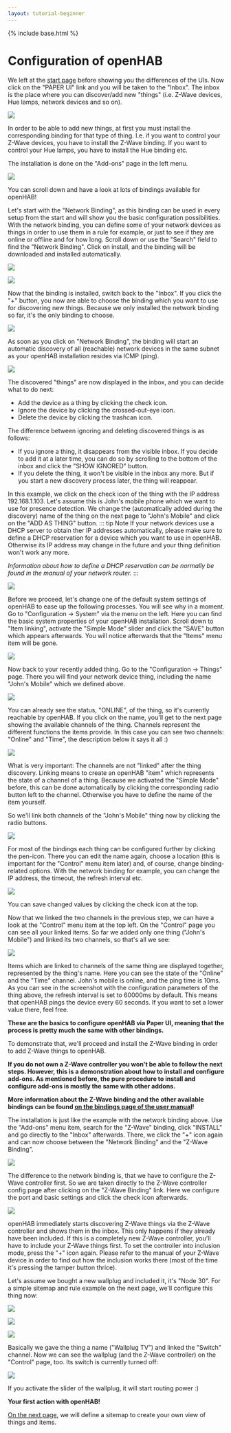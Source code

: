 ```yaml
---
layout: tutorial-beginner
---
```


{% include base.html %}

# Configuration of openHAB

We left at the [start page]({{base}}/tutorials/beginner/1sttimesetup.html) before showing you the differences of the UIs.
Now click on the "PAPER UI" link and you will be taken to the "Inbox".
The inbox is the place where you can discover/add new "things" (i.e. Z-Wave devices, Hue lamps, network devices and so on).

![](images/picture_04.jpg)

In order to be able to add new things, at first you must install the corresponding binding for that type of thing.
I.e. if you want to control your Z-Wave devices, you have to install the Z-Wave binding.
If you want to control your Hue lamps, you have to install the Hue binding etc.

The installation is done on the "Add-ons" page in the left menu.

![](images/picture_05.jpg)

You can scroll down and have a look at lots of bindings available for openHAB!

Let's start with the "Network Binding", as this binding can be used in every setup from the start and will show you the basic configuration possibilities.
With the network binding, you can define some of your network devices as things in order to use them in a rule for example, or just to see if they are online or offline and for how long.
Scroll down or use the "Search" field to find the "Network Binding".
Click on install, and the binding will be downloaded and installed automatically.

![](images/picture_06.jpg)

![](images/picture_07.jpg)

Now that the binding is installed, switch back to the "Inbox".
If you click the "+" button, you now are able to choose the binding which you want to use for discovering new things.
Because we only installed the network binding so far, it's the only binding to choose.

![](images/picture_08.jpg)

As soon as you click on "Network Binding", the binding will start an automatic discovery of all (reachable) network devices in the same subnet as your openHAB installation resides via ICMP (ping).

![](images/picture_09.jpg)

The discovered "things" are now displayed in the inbox, and you can decide what to do next:

- Add the device as a thing by clicking the check icon.
- Ignore the device by clicking the crossed-out-eye icon.
- Delete the device by clicking the trashcan icon.

The difference between ignoring and deleting discovered things is as follows:

- If you ignore a thing, it disappears from the visible inbox.
If you decide to add it at a later time, you can do so by scrolling to the bottom of the inbox and click the "SHOW IGNORED" button.
- If you delete the thing, it won't be visible in the inbox any more.
But if you start a new discovery process later, the thing will reappear.

In this example, we click on the check icon of the thing with the IP address 192.168.1.103.
Let's assume this is John's mobile phone which we want to use for presence detection.
We change the (automatically added during the discovery) name of the thing on the next page to "John's Mobile" and click on the "ADD AS THING" button.
::: tip Note
If your network devices use a DHCP server to obtain ther IP addresses automatically, please make sure to define a DHCP reservation for a device which you want to use in openHAB.
Otherwise its IP address may change in the future and your thing definition won't work any more.

*Information about how to define a DHCP reservation can be normally be found in the manual of your network router.*
:::

![](images/picture_10.jpg)

Before we proceed, let's change one of the default system settings of openHAB to ease up the following processes.
You will see why in a moment.
Go to "Configuration -> System" via the menu on the left.
Here you can find the basic system properties of your openHAB installation.
Scroll down to "Item linking", activate the "Simple Mode" slider and click the "SAVE" button which appears afterwards.
You will notice afterwards that the "Items" menu item will be gone.

![](images/picture_11.jpg)

Now back to your recently added thing.
Go to the "Configuration -> Things" page.
There you will find your network device thing, including the name "John's Mobile" which we defined above.

![](images/picture_12.jpg)

You can already see the status, "ONLINE", of the thing, so it's currently reachable by openHAB.
If you click on the name, you'll get to the next page showing the available channels of the thing.
Channels represent the different functions the items provide.
In this case you can see two channels: "Online" and "Time", the description below it says it all :)

![](images/picture_13.jpg)

What is very important: The channels are not "linked" after the thing discovery.
Linking means to create an openHAB "item" which represents the state of a channel of a thing.
Because we activated the "Simple Mode" before, this can be done automatically by clicking the corresponding radio button left to the channel.
Otherwise you have to define the name of the item yourself.

So we'll link both channels of the "John's Mobile" thing now by clicking the radio buttons.

![](images/picture_14.jpg)

For most of the bindings each thing can be configured further by clicking the pen-icon.
There you can edit the name again, choose a location (this is important for the "Control" menu item later) and, of course, change binding-related options.
With the network binding for example, you can change the IP address, the timeout, the refresh interval etc.

![](images/picture_15.jpg)

You can save changed values by clicking the check icon at the top.

Now that we linked the two channels in the previous step, we can have a look at the "Control" menu item at the top left.
On the "Control" page you can see all your linked items.
So far we added only one thing ("John's Mobile") and linked its two channels, so that's all we see:

![](images/picture_16.jpg)

Items which are linked to channels of the same thing are displayed together, represented by the thing's name.
Here you can see the state of the "Online" and the "Time" channel.
John's mobile is online, and the ping time is 10ms.
As you can see in the screenshot with the configuration parameters of the thing above, the refresh interval is set to 60000ms by default.
This means that openHAB pings the device every 60 seconds.
If you want to set a lower value there, feel free.

**These are the basics to configure openHAB via Paper UI, meaning that the process is pretty much the same with other bindings.**

To demonstrate that, we'll proceed and install the Z-Wave binding in order to add Z-Wave things to openHAB.

**If you do not own a Z-Wave controller you won't be able to follow the next steps.
However, this is a demonstration about how to install and configure add-ons.
As mentioned before, the pure procedure to install and configure add-ons is mostly the same with other addons.**

**More information about the Z-Wave binding and the other available bindings can be found [on the bindings page of the user manual](/addons/#bindings)!**

The installation is just like the example with the network binding above.
Use the "Add-ons" menu item, search for the "Z-Wave" binding, click "INSTALL" and go directly to the "Inbox" afterwards.
There, we click the "+" icon again and can now choose between the "Network Binding" and the "Z-Wave Binding".

![](images/picture_17.jpg)

The difference to the network binding is, that we have to configure the Z-Wave controller first.
So we are taken directly to the Z-Wave controller config page after clicking on the "Z-Wave Binding" link.
Here we configure the port and basic settings and click the check icon afterwards.

![](images/picture_18.jpg)

openHAB immediately starts discovering Z-Wave things via the Z-Wave controller and shows them in the inbox.
This only happens if they already have been included.
If this is a completely new Z-Wave controller, you'll have to include your Z-Wave things first.
To set the controller into inclusion mode, press the "+" icon again.
Please refer to the manual of your Z-Wave device in order to find out how the inclusion works there (most of the time it's pressing the tamper button thrice).

Let's assume we bought a new wallplug and included it, it's "Node 30".
For a simple sitemap and rule example on the next page, we'll configure this thing now:

![](images/picture_19.jpg)

![](images/picture_20.jpg)

![](images/picture_21.jpg)

Basically we gave the thing a name ("Wallplug TV") and linked the "Switch" channel.
Now we can see the wallplug (and the Z-Wave controller) on the "Control" page, too.
Its switch is currently turned off:

![](images/picture_22.jpg)

If you activate the slider of the wallplug, it will start routing power :)

**Your first action with openHAB!**

[On the next page]({{base}}/tutorials/beginner/sitemap.html), we will define a sitemap to create your own view of things and items.
